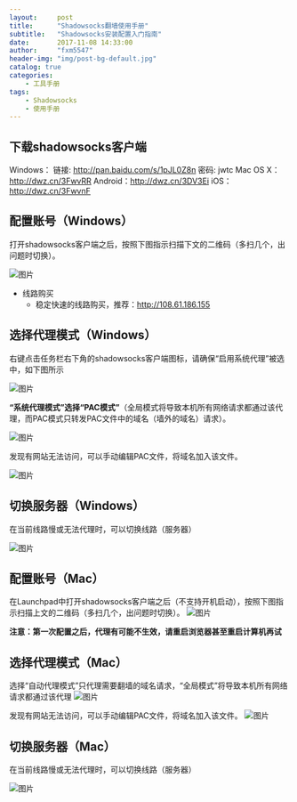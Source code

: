 ```yaml
---
layout:     post
title:      "Shadowsocks翻墙使用手册"
subtitle:   "Shadowsocks安装配置入门指南"
date:       2017-11-08 14:33:00
author:     "fxm5547"
header-img: "img/post-bg-default.jpg"
catalog: true
categories:
    - 工具手册
tags:
    - Shadowsocks
    - 使用手册
---
```


## 下载shadowsocks客户端
Windows： 链接: <http://pan.baidu.com/s/1pJL0Z8n> 密码: jwtc
Mac OS X：<http://dwz.cn/3FwvRR>
Android：<http://dwz.cn/3DV3Ei>
iOS：<http://dwz.cn/3FwvnF>

## 配置账号（Windows）
打开shadowsocks客户端之后，按照下图指示扫描下文的二维码（多扫几个，出问题时切换）。

 ![图片](https://dn-coding-net-production-pp.qbox.me/32a2d1ad-7816-46e9-a87b-46ae61d2fd17.png) 

- 线路购买
  - 稳定快速的线路购买，推荐：<http://108.61.186.155>

## 选择代理模式（Windows）
右键点击任务栏右下角的shadowsocks客户端图标，请确保“启用系统代理”被选中，如下图所示

 ![图片](https://dn-coding-net-production-pp.qbox.me/9f9ac3ad-fb30-491c-94d0-ba4a0c65ff17.png) 

**“系统代理模式”选择“PAC模式”**（全局模式将导致本机所有网络请求都通过该代理，而PAC模式只转发PAC文件中的域名（墙外的域名）请求）。

 ![图片](https://dn-coding-net-production-pp.qbox.me/e4f72815-1c21-4e31-89c5-f0ca933e09f0.png) 

发现有网站无法访问，可以手动编辑PAC文件，将域名加入该文件。

 ![图片](https://dn-coding-net-production-pp.qbox.me/c7f4b299-3ce1-4513-bf4a-8a3d95ed3c87.png) 

## 切换服务器（Windows）
在当前线路慢或无法代理时，可以切换线路（服务器）

 ![图片](https://dn-coding-net-production-pp.qbox.me/2355b426-095e-46b2-be63-9e83e8e8a634.png) 


## 配置账号（Mac）
在Launchpad中打开shadowsocks客户端之后（不支持开机启动），按照下图指示扫描上文的二维码（多扫几个，出问题时切换）。
 ![图片](https://dn-coding-net-production-pp.qbox.me/9ed87656-6629-45ae-94dd-2a7178a855b7.png) 

**注意：第一次配置之后，代理有可能不生效，请重启浏览器甚至重启计算机再试**

## 选择代理模式（Mac）
选择“自动代理模式”只代理需要翻墙的域名请求，“全局模式”将导致本机所有网络请求都通过该代理
 ![图片](https://dn-coding-net-production-pp.qbox.me/d126acd4-6bce-4ad0-84d3-6972afb9b129.png) 

发现有网站无法访问，可以手动编辑PAC文件，将域名加入该文件。
 ![图片](https://dn-coding-net-production-pp.qbox.me/9756a0ca-4737-434e-9745-dfb3a3de05aa.png) 


## 切换服务器（Mac）

在当前线路慢或无法代理时，可以切换线路（服务器）

 ![图片](https://dn-coding-net-production-pp.qbox.me/6d73a61f-3afc-4187-9d61-a061037c4895.png)